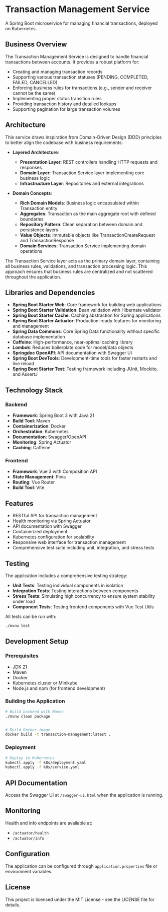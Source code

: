 # Transaction Management Service

A Spring Boot microservice for managing financial transactions, deployed on Kubernetes.

## Business Overview

The Transaction Management Service is designed to handle financial transactions between accounts. It provides a robust platform for:

- Creating and managing transaction records
- Supporting various transaction statuses (PENDING, COMPLETED, FAILED, CANCELLED)
- Enforcing business rules for transactions (e.g., sender and receiver cannot be the same)
- Implementing proper status transition rules
- Providing transaction history and detailed lookups
- Supporting pagination for large transaction volumes

## Architecture

This service draws inspiration from Domain-Driven Design (DDD) principles to better align the codebase with business requirements:

- **Layered Architecture**:
  - **Presentation Layer**: REST controllers handling HTTP requests and responses
  - **Domain Layer**: Transaction Service layer implementing core business logic
  - **Infrastructure Layer**: Repositories and external integrations

- **Domain Concepts**:
  - **Rich Domain Models**: Business logic encapsulated within Transaction entity
  - **Aggregates**: Transaction as the main aggregate root with defined boundaries
  - **Repository Pattern**: Clean separation between domain and persistence layers
  - **Value Objects**: Immutable objects like TransactionCreateRequest and TransactionResponse
  - **Domain Services**: Transaction Service implementing domain operations

The Transaction Service layer acts as the primary domain layer, containing all business rules, validations, and transaction processing logic. This approach ensures that business rules are centralized and not scattered throughout the application.

## Libraries and Dependencies

- **Spring Boot Starter Web**: Core framework for building web applications
- **Spring Boot Starter Validation**: Bean validation with Hibernate validator
- **Spring Boot Starter Cache**: Caching abstraction for Spring applications
- **Spring Boot Starter Actuator**: Production-ready features for monitoring and management
- **Spring Data Commons**: Core Spring Data functionality without specific database implementation
- **Caffeine**: High-performance, near-optimal caching library
- **Lombok**: Reduces boilerplate code for model/data objects
- **Springdoc OpenAPI**: API documentation with Swagger UI
- **Spring Boot DevTools**: Development-time tools for faster restarts and live reload
- **Spring Boot Starter Test**: Testing framework including JUnit, Mockito, and AssertJ

## Technology Stack

### Backend
- **Framework**: Spring Boot 3 with Java 21
- **Build Tool**: Maven
- **Containerization**: Docker
- **Orchestration**: Kubernetes
- **Documentation**: Swagger/OpenAPI
- **Monitoring**: Spring Actuator
- **Caching**: Caffeine

### Frontend
- **Framework**: Vue 3 with Composition API
- **State Management**: Pinia
- **Routing**: Vue Router
- **Build Tool**: Vite

## Features

- RESTful API for transaction management
- Health monitoring via Spring Actuator
- API documentation with Swagger
- Containerized deployment
- Kubernetes configuration for scalability
- Responsive web interface for transaction management
- Comprehensive test suite including unit, integration, and stress tests

## Testing

The application includes a comprehensive testing strategy:

- **Unit Tests**: Testing individual components in isolation
- **Integration Tests**: Testing interactions between components
- **Stress Tests**: Simulating high concurrency to ensure system stability under load
- **Component Tests**: Testing frontend components with Vue Test Utils

All tests can be run with:

```bash
./mvnw test
```

## Development Setup

### Prerequisites

- JDK 21
- Maven
- Docker
- Kubernetes cluster or Minikube
- Node.js and npm (for frontend development)

### Building the Application

```bash
# Build backend with Maven
./mvnw clean package


# Build Docker image
docker build -t transaction-management:latest .
```

### Deployment

```bash
# Deploy to Kubernetes
kubectl apply -f k8s/deployment.yaml
kubectl apply -f k8s/service.yaml
```

## API Documentation

Access the Swagger UI at `/swagger-ui.html` when the application is running.

## Monitoring

Health and info endpoints are available at:
- `/actuator/health`
- `/actuator/info`

## Configuration

The application can be configured through `application.properties` file or environment variables.

## License

This project is licensed under the MIT License - see the LICENSE file for details.